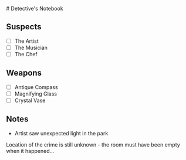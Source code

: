 \# Detective's Notebook

## Suspects
- [ ] The Artist
- [ ] The Musician
- [ ] The Chef

## Weapons
- [ ] Antique Compass
- [ ] Magnifying Glass
- [ ] Crystal Vase

## Notes

- Artist saw unexpected light in the park


Location of the crime is still unknown - the room must have been empty when it happened...
